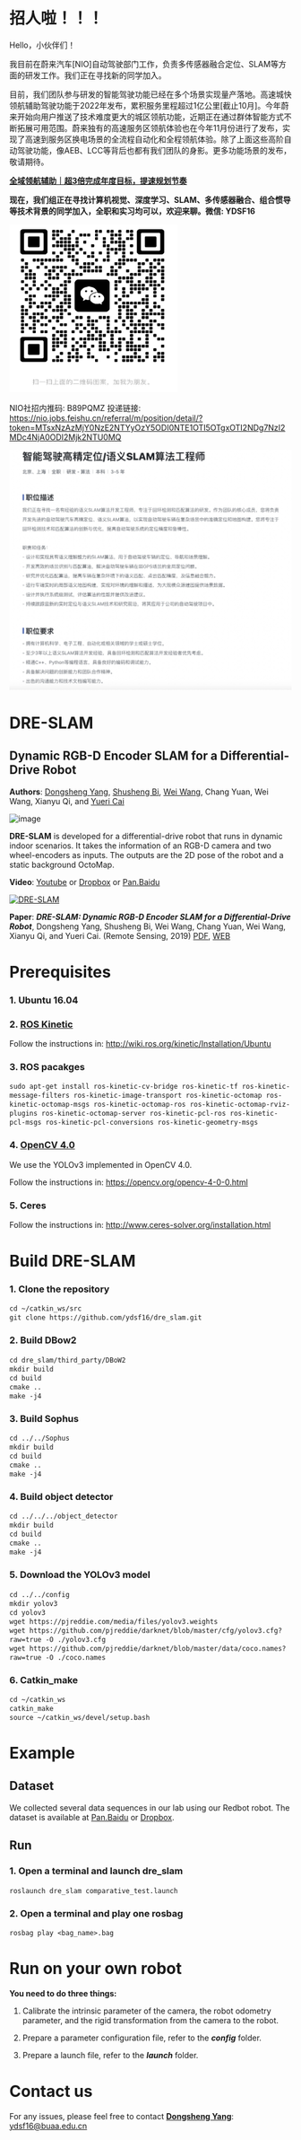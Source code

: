 # 招人啦！！！

Hello，小伙伴们！

我目前在蔚来汽车[NIO]自动驾驶部门工作，负责多传感器融合定位、SLAM等方面的研发工作。我们正在寻找新的同学加入。

目前，我们团队参与研发的智能驾驶功能已经在多个场景实现量产落地。高速城快领航辅助驾驶功能于2022年发布，累积服务里程超过1亿公里[截止10月]。今年蔚来开始向用户推送了技术难度更大的城区领航功能，近期正在通过群体智能方式不断拓展可用范围。蔚来独有的高速服务区领航体验也在今年11月份进行了发布，实现了高速到服务区换电场景的全流程自动化和全程领航体验。除了上面这些高阶自动驾驶功能，像AEB、LCC等背后也都有我们团队的身影。更多功能场景的发布，敬请期待。

**[全域领航辅助｜超3倍完成年度目标，提速规划节奏](app.nio.com/app/community_content_h5/module_10050/content?id=531584&type=article&is_nav_show=false&wv=lg)**

**现在，我们组正在寻找计算机视觉、深度学习、SLAM、多传感器融合、组合惯导等技术背景的同学加入，全职和实习均可以，欢迎来聊。微信: YDSF16**

<a href="https://youtu.be/3A5wpWgrHTI" target="_blank"><img src="https://github.com/ydsf16/TinyGrapeKit/blob/master/app/FilterFusion/doc/20231223-004022.jpeg" 
alt="DRE-SLAM" width="300" height="300"/></a>

NIO社招内推码: B89PQMZ 
投递链接: https://nio.jobs.feishu.cn/referral/m/position/detail/?token=MTsxNzAzMjY0NzE2NTYyOzY5ODI0NTE1OTI5OTgxOTI2NDg7NzI2MDc4NjA0ODI2Mjk2NTU0MQ

![image](https://github.com/ydsf16/TinyGrapeKit/blob/master/app/FilterFusion/doc/NIO-JD.jpeg)



# DRE-SLAM 
## Dynamic RGB-D Encoder SLAM for a Differential-Drive Robot
**Authors**: [Dongsheng Yang](https://github.com/ydsf16), [Shusheng Bi](http://ir.lib.buaa.edu.cn/Scholar/ScholarCard/5784), [Wei Wang](http://ir.lib.buaa.edu.cn/Scholar/ScholarCard/5800), Chang Yuan, Wei Wang, Xianyu Qi, and [Yueri Cai](http://ir.lib.buaa.edu.cn/Scholar/ScholarCard/5785)

![image](https://github.com/ydsf16/dre_slam/blob/master/corridor.gif)

**DRE-SLAM** is developed for a differential-drive robot that runs in dynamic indoor scenarios. It takes the information of an RGB-D camera and two wheel-encoders as inputs. The outputs are the 2D pose of the robot and a static background OctoMap.

**Video**:  [Youtube](https://youtu.be/3A5wpWgrHTI) or [Dropbox](https://www.dropbox.com/s/uvqyb3mo6tj4pf2/DRE-SLAM-20190111-v3.mp4?dl=0) or [Pan.Baidu](https://pan.baidu.com/s/1vVakfXZJziU12-vqw7Go1Q)

<a href="https://youtu.be/3A5wpWgrHTI" target="_blank"><img src="http://img.youtube.com/vi/3A5wpWgrHTI/0.jpg" 
alt="DRE-SLAM" width="320" height="240"/></a>

**Paper**: ***DRE-SLAM: Dynamic RGB-D Encoder SLAM for a Differential-Drive Robot***, Dongsheng Yang, Shusheng Bi, Wei Wang, Chang Yuan, Wei Wang, Xianyu Qi, and Yueri Cai. (Remote Sensing, 2019) [PDF](https://www.mdpi.com/2072-4292/11/4/380/pdf), [WEB](https://www.mdpi.com/2072-4292/11/4/380)

#  Prerequisites
### 1. **Ubuntu 16.04**

### 2. **[ROS Kinetic](http://wiki.ros.org)**
Follow the instructions in: <http://wiki.ros.org/kinetic/Installation/Ubuntu> 
### 3. **ROS pacakges**
```
sudo apt-get install ros-kinetic-cv-bridge ros-kinetic-tf ros-kinetic-message-filters ros-kinetic-image-transport ros-kinetic-octomap ros-kinetic-octomap-msgs ros-kinetic-octomap-ros ros-kinetic-octomap-rviz-plugins ros-kinetic-octomap-server ros-kinetic-pcl-ros ros-kinetic-pcl-msgs ros-kinetic-pcl-conversions ros-kinetic-geometry-msgs
```

### 4. [OpenCV 4.0](https://opencv.org/opencv-4-0-0.html)
We use the YOLOv3 implemented in OpenCV 4.0.

Follow the instructions in: <https://opencv.org/opencv-4-0-0.html> 

### 5. Ceres
Follow the instructions in: <http://www.ceres-solver.org/installation.html>

# Build DRE-SLAM
### 1. Clone the repository
```
cd ~/catkin_ws/src
git clone https://github.com/ydsf16/dre_slam.git
```

### 2. Build DBow2
```
cd dre_slam/third_party/DBoW2
mkdir build
cd build
cmake ..
make -j4
```

### 3. Build Sophus
```
cd ../../Sophus
mkdir build
cd build
cmake ..
make -j4
```

### 4. Build object detector
```
cd ../../../object_detector
mkdir build
cd build
cmake ..
make -j4
```

### 5. Download the YOLOv3 model
```
cd ../../config
mkdir yolov3
cd yolov3
wget https://pjreddie.com/media/files/yolov3.weights
wget https://github.com/pjreddie/darknet/blob/master/cfg/yolov3.cfg?raw=true -O ./yolov3.cfg
wget https://github.com/pjreddie/darknet/blob/master/data/coco.names?raw=true -O ./coco.names
```

### 6. Catkin_make
```
cd ~/catkin_ws
catkin_make
source ~/catkin_ws/devel/setup.bash
```

# Example

## Dataset
We collected several data sequences in our lab using our Redbot robot. The dataset is available at [Pan.Baidu](https://pan.baidu.com/s/1freJVLeIE525xHUZY01HmQ) or [Dropbox](https://www.dropbox.com/sh/f7fsx8s9k9oya3r/AACBoOUlPNo7inOVceHD5gy_a?dl=0).

## Run
### 1. Open a terminal and launch dre_slam
```
roslaunch dre_slam comparative_test.launch
```

### 2. Open a terminal and play one rosbag

```
rosbag play <bag_name>.bag
```

# Run on your own robot
**You need to do three things:**

1. Calibrate the intrinsic parameter of the camera, the robot odometry parameter, and the rigid transformation from the camera to the robot.

2. Prepare a parameter configuration file, refer to the ***config*** folder.

3. Prepare a launch file, refer to the ***launch*** folder.

# Contact us
For any issues, please feel free to contact **[Dongsheng Yang](https://github.com/ydsf16)**: <ydsf16@buaa.edu.cn>
